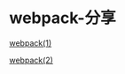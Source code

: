 # webpack-分享
[webpack(1)](https://github.com/zhangjing28/webpack-learning/blob/master/webpack(1).md)

[webpack(2)](https://github.com/zhangjing28/webpack-learning/blob/master/webpack(2).md)

